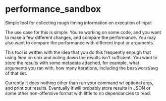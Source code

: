 performance_sandbox
===================

Simple tool for collecting rough timing information on execution of input

The use case for this is simple. You're working on some code, and you want
to make a few different changes, and compare the performance. You may also
want to compare the performance with different input or arguments. 

This tool is written with the idea that you do this frequently enough that using
_time_ on unix and noting down the results isn't sufficient. You want to
store the results with some metadata attached, for example, what arguments
you ran with, how many iterations, including the best/worst/avg of that set.

Currently it does nothing other than run your command w/ optional args, and
print out results. Eventually it will probably store results in JSON or some
other non-offensive format with little to no dependancies to read.
